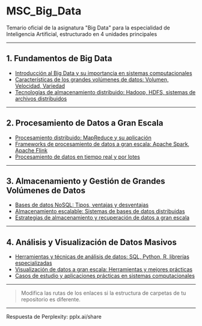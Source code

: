 # MSC_Big_Data
Temario oficial de la asignatura "Big Data" para la especialidad de Inteligencia Artificial, estructurado en 4 unidades principales

---

## 1. Fundamentos de Big Data

- [Introducción al Big Data y su importancia en sistemas computacionales](subtemas/1.1-introduccion-big-data.md)
- [Características de los grandes volúmenes de datos: Volumen, Velocidad, Variedad](subtemas/1.2-caracteristicas-big-data.md)
- [Tecnologías de almacenamiento distribuido: Hadoop, HDFS, sistemas de archivos distribuidos](subtemas/1.3-almacenamiento-distribuido.md)

---

## 2. Procesamiento de Datos a Gran Escala

- [Procesamiento distribuido: MapReduce y su aplicación](subtemas/2.1-mapreduce.md)
- [Frameworks de procesamiento de datos a gran escala: Apache Spark, Apache Flink](subtemas/2.2-frameworks-procesamiento.md)
- [Procesamiento de datos en tiempo real y por lotes](subtemas/2.3-tiempo-real-vs-lotes.md)

---

## 3. Almacenamiento y Gestión de Grandes Volúmenes de Datos

- [Bases de datos NoSQL: Tipos, ventajas y desventajas](subtemas/3.1-bases-datos-nosql.md)
- [Almacenamiento escalable: Sistemas de bases de datos distribuidas](subtemas/3.2-almacenamiento-escalable.md)
- [Estrategias de almacenamiento y recuperación de datos a gran escala](subtemas/3.3-estrategias-almacenamiento.md)

---

## 4. Análisis y Visualización de Datos Masivos

- [Herramientas y técnicas de análisis de datos: SQL, Python, R, librerías especializadas](subtemas/4.1-herramientas-analisis.md)
- [Visualización de datos a gran escala: Herramientas y mejores prácticas](subtemas/4.2-visualizacion-datos.md)
- [Casos de estudio y aplicaciones prácticas en sistemas computacionales](subtemas/4.3-casos-estudio.md)

---

> Modifica las rutas de los enlaces si la estructura de carpetas de tu repositorio es diferente.

---
Respuesta de Perplexity: pplx.ai/share

